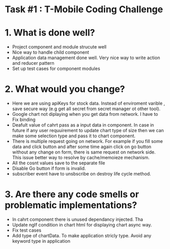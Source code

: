 # Task #1 : T-Mobile Coding Challenge

# 1. What is done well?
  - Project component and module strucute well
  - Nice way to handle child component
  -	Application data management done well. Very nice way to write action and reducer pattern
  - Set up test cases for component modules


# 2. What would you change?
  -	 Here we are using apiKeys for stock data. Instead of enviroment varible , save secure way (e.g get all secret from secret           manager ot other tool).
  -	 Google chart not diplaying when you get data from network. I have to Fix binding
  -	  Deafult value of cahrt pass as a input data in component. In case in future if any user requuirement to update chart type of      size then we can make some selection type and pass it to chart component.
  - There is multiple request going on network. For example if you fill some data and click button  and after some time again click on
     go button without any change on form, there is same request on network side. This issue better way to resolve  by cache/memoieze mechanism.
  -  All the cosnt values save to the separate file 
  -   Disable Go button if form is invalid.
  -  subscriber event have to unsbscribe on destroy life cycle method.


# 3. Are there any code smells or problematic implementations?
  -	 In cahrt component there is unused dependancy injected. Tha
  -	 Update ngIf condition in chart html for displaying chart async way.
  -  Fix test cases
  -  Add type of chartData. To make application stricly type. Avoid any keyword type in application 